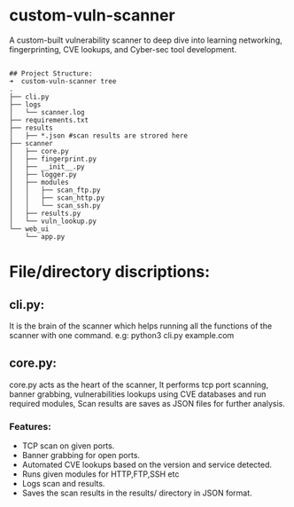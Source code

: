 # custom-vuln-scanner
A custom-built vulnerability scanner to deep dive into learning networking, fingerprinting, CVE lookups, and Cyber-sec tool development.

```

## Project Structure:
➜  custom-vuln-scanner tree              
.
├── cli.py
├── logs
│   └── scanner.log
├── requirements.txt
├── results
│   ├── *.json #scan results are strored here 
├── scanner
│   ├── core.py
│   ├── fingerprint.py
│   ├── __init__.py
│   ├── logger.py
│   ├── modules
│   │   ├── scan_ftp.py
│   │   ├── scan_http.py
│   │   └── scan_ssh.py
│   ├── results.py
│   └── vuln_lookup.py
└── web_ui
    └── app.py
```

# File/directory discriptions:

## cli.py:
It is the brain of the scanner which helps running all the functions of the scanner with one command. e.g: python3 cli.py example.com

## core.py:
core.py acts as the heart of the scanner, It performs tcp port scanning, banner grabbing, vulnerabilities lookups using CVE databases and run required modules, Scan results are saves as JSON files for further analysis.

### Features:
- TCP scan on given ports.
- Banner grabbing for open ports.
- Automated CVE lookups based on the version and service detected.
- Runs given modules for HTTP,FTP,SSH etc
- Logs scan and results.
- Saves the scan results in the results/ directory in JSON format.
